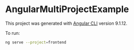 # AngularMultiProjectExample

This project was generated with [Angular CLI](https://github.com/angular/angular-cli) version 9.1.12.

To run:

```bash
ng serve --project=frontend
```
